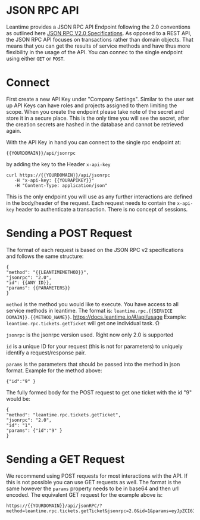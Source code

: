 # JSON RPC API  

Leantime provides a JSON RPC API Endpoint following the 2.0 conventions as outlined here [JSON RPC V2.0 Specifications](https://www.jsonrpc.org/specification).
As opposed to a REST API, the JSON RPC API focuses on transactions rather than domain objects. That means that you can get the results of service methods and have thus more flexibility in the usage of the API. 
You can connec to the single endpoint using either `GET` or `POST`. 

# Connect

First create a new API Key under "Company Settings". Similar to the user set up API Keys can have roles and projects assigned to them limiting the scope. 
When you create the endpoint please take note of the secret and store it in a secure place. This is the only time you will see the secret, after the creation secrets are hashed in the database and cannot be retrieved again.

With the API Key in hand you can connect to the single rpc endpoint at:

```
{{YOURDOMAIN}}/api/jsonrpc
```

by adding the key to the Header `x-api-key` 

```
curl https://{{YOURDOMAIN}}/api/jsonrpc
   -H "x-api-key: {{YOURAPIKEY}}"
   -H "Content-Type: application/json"
```

This is the only endpoint you will use as any further interactions are defined in the body/header of the request. 
Each request needs to contain the `x-api-key` header to authenticate a transaction. There is no concept of sessions. 

# Sending a POST Request

The format of each request is based on the JSON RPC v2 specifications and follows the same structure:

```
{
"method": "{{LEANTIMEMETHOD}}",
"jsonrpc": "2.0",
"id": {{ANY ID}},
"params": {{PARAMETERS}}
} 

```

`method` is the method you would like to execute. You have access to all service methods in leantime. The format is: `leantime.rpc.{{SERVICE DOMAIN}}.{{METHOD_NAME}}`. https://docs.leantime.io/#/api/usage
Example: `leantime.rpc.tickets.getTicket` will get one individual task. Ω

`jsonrpc` is the jsonrpc version used. Right now only 2.0 is supported

`id` is a unique ID for your request (this is not for parameters) to uniquely identify a request/response pair.

`params` is the parameters that should be passed into the method in json format. Example for the method above: 

```
{"id":"9" }
```

The fully formed body for the POST request to get one ticket with the id "9" would be:

```
{
"method": "leantime.rpc.tickets.getTicket",
"jsonrpc": "2.0",
"id": "1",
"params": {"id":"9" }
} 
```

# Sending a GET Request

We recommend using POST requests for most interactions with the API. If this is not possible you can use GET requests as well. The format is the same however the `params` property needs to be in base64 and then url encoded. The equivalent GET request for the example above is:

```
https://{{YOURDOMAIN}}/api/jsonRPC/?method=leantime.rpc.tickets.getTicket&jsonrpc=2.0&id=1&params=eyJpZCI6IjkifQ%3D%3D
```


